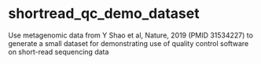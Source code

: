 # shortread_qc_demo_dataset
Use metagenomic data from Y Shao et al, Nature, 2019 (PMID 31534227) to generate a small dataset for demonstrating use of quality control software on short-read sequencing data
